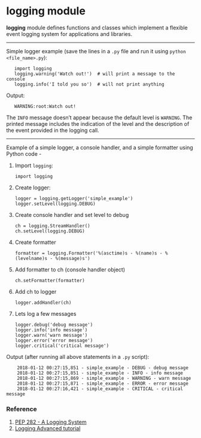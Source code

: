 # logging module

**logging** module defines functions and classes which implement a flexible event
logging system for applications and libraries.

---

Simple logger example (save the lines in a `.py` file and run it using `python <file_name>.py`):

       import logging
       logging.warning('Watch out!')  # will print a message to the console
       logging.info('I told you so')  # will not print anything

Output:

       WARNING:root:Watch out!

The `INFO` message doesn’t appear because the default level is `WARNING`.
The printed message includes the indication of the level and the description of the event provided in the logging call.

---

Example of a simple logger, a console handler, and a simple formatter using Python code -

1. Import `logging`:

       import logging
    
2. Create logger:

       logger = logging.getLogger('simple_example')
       logger.setLevel(logging.DEBUG)

4. Create console handler and set level to debug

       ch = logging.StreamHandler()
       ch.setLevel(logging.DEBUG)

5. Create formatter

       formatter = logging.Formatter('%(asctime)s - %(name)s - %(levelname)s - %(message)s')

6. Add formatter to ch (console handler object)

       ch.setFormatter(formatter)
    
7. Add ch to logger

       logger.addHandler(ch)
       
8. Lets log a few messages

       logger.debug('debug message')
       logger.info('info message')
       logger.warn('warn message')
       logger.error('error message')
       logger.critical('critical message')

Output (after running all above statements in a `.py` script):

        2018-01-12 00:27:15,851 - simple_example - DEBUG - debug message
        2018-01-12 00:27:15,851 - simple_example - INFO - info message
        2018-01-12 00:27:15,869 - simple_example - WARNING - warn message
        2018-01-12 00:27:15,871 - simple_example - ERROR - error message
        2018-01-12 00:27:16,421 - simple_example - CRITICAL - critical message

### Reference

1. [PEP 282 - A Logging System](https://www.python.org/dev/peps/pep-0282/)
2. [Logging Advanced tutorial](https://docs.python.org/2.7/howto/logging.html#logging-advanced-tutorial)
